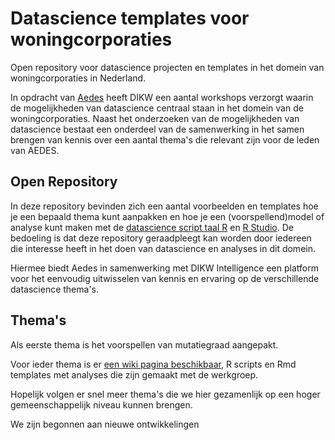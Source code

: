 # Datascience templates voor woningcorporaties
Open repository voor datascience projecten en templates in het domein van woningcorporaties in Nederland.

In opdracht van [Aedes](https://www.aedes.nl/) heeft DIKW een aantal workshops verzorgt waarin de mogelijkheden van datascience centraal staan in het domein van de woningcorporaties. Naast het onderzoeken van de mogelijkheden van datascience bestaat een onderdeel van de samenwerking in het samen brengen van kennis over een aantal thema's die relevant zijn voor de leden van AEDES.

## Open Repository
In deze repository bevinden zich een aantal voorbeelden en templates hoe je een bepaald thema kunt aanpakken en hoe je een (voorspellend)model of analyse kunt maken met de [datascience script taal R](https://www.r-project.org/) en [R Studio](https://rstudio.com/). De bedoeling is dat deze repository geraadpleegt kan worden door iedereen die interesse heeft in het doen van datascience en analyses in dit domein. 

Hiermee biedt Aedes in samenwerking met DIKW Intelligence een platform voor het eenvoudig uitwisselen van kennis en ervaring op de verschillende datascience thema's.

## Thema's
Als eerste thema is het voorspellen van mutatiegraad aangepakt. 

Voor ieder thema is er [een wiki pagina beschikbaar](https://github.com/DIKW/Datascience4AEDES/wiki), R scripts en Rmd templates met analyses die zijn gemaakt met de werkgroep.

Hopelijk volgen er snel meer thema's die we hier gezamenlijk op een hoger gemeenschappelijk niveau kunnen brengen.

We zijn begonnen aan nieuwe ontwikkelingen
